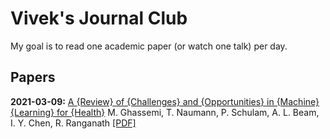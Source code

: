 # Vivek's Journal Club

My goal is to read one academic paper (or watch one talk) per day.

## Papers

**2021-03-09:** [A {Review} of {Challenges} and {Opportunities} in {Machine} {Learning} for {Health}](notes/ghassemi_review_2020.md) M. Ghassemi, T. Naumann, P. Schulam, A. L. Beam, I. Y. Chen, R. Ranganath [[PDF]](<files/757/Ghassemi et al. - 2020 - A Review of Challenges and Opportunities in Machin.pdf>)
